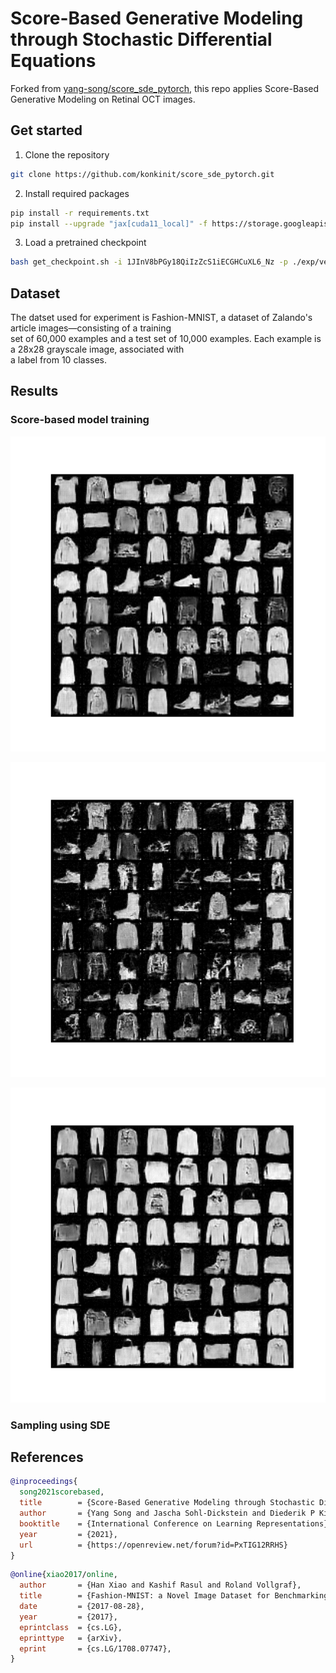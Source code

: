 # Score-Based Generative Modeling through Stochastic Differential Equations

Forked from [yang-song/score_sde_pytorch](https://github.com/yang-song/score_sde_pytorch), this repo applies 
Score-Based Generative Modeling on Retinal OCT images.

## Get started

1. Clone the repository
```bash
git clone https://github.com/konkinit/score_sde_pytorch.git
```

2. Install required packages
```bash
pip install -r requirements.txt
pip install --upgrade "jax[cuda11_local]" -f https://storage.googleapis.com/jax-releases/jax_cuda_releases.html
```

3. Load a pretrained checkpoint
```bash
bash get_checkpoint.sh -i 1JInV8bPGy18QiIzZcS1iECGHCuXL6_Nz -p ./exp/ve/cifar10_ncsnpp_continuous/checkpoint.pth
```

## Dataset

The datset used for experiment is Fashion-MNIST, a dataset of Zalando's article images—consisting of a training \
set of 60,000 examples and a test set of 10,000 examples. Each example is a 28x28 grayscale image, associated with \
a label from 10 classes.

## Results

### Score-based model training

![euler_samp](./assets/fashionmnist_sampling_Euler_Maruyama_sampler.png)

![ode_samp](./assets/fashionmnist_sampling_ode_sampler.png)

![pc_samp](./assets/fashionmnist_sampling_pc_sampler.png)

### Sampling using SDE



## References

```bib
@inproceedings{
  song2021scorebased,
  title        = {Score-Based Generative Modeling through Stochastic Differential Equations},
  author       = {Yang Song and Jascha Sohl-Dickstein and Diederik P Kingma and Abhishek Kumar and Stefano Ermon and Ben Poole},
  booktitle    = {International Conference on Learning Representations},
  year         = {2021},
  url          = {https://openreview.net/forum?id=PxTIG12RRHS}
}
```

```bib
@online{xiao2017/online,
  author       = {Han Xiao and Kashif Rasul and Roland Vollgraf},
  title        = {Fashion-MNIST: a Novel Image Dataset for Benchmarking Machine Learning Algorithms},
  date         = {2017-08-28},
  year         = {2017},
  eprintclass  = {cs.LG},
  eprinttype   = {arXiv},
  eprint       = {cs.LG/1708.07747},
}
```
